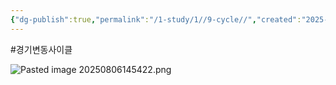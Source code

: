 ```yaml
---
{"dg-publish":true,"permalink":"/1-study/1//9-cycle//","created":"2025-08-06T14:53:10.760+09:00","updated":"2025-08-06T14:55:22.265+09:00"}
---
```


#경기변동사이클 

![Pasted image 20250806145422.png](/img/user/attachments/Pasted%20image%2020250806145422.png)
